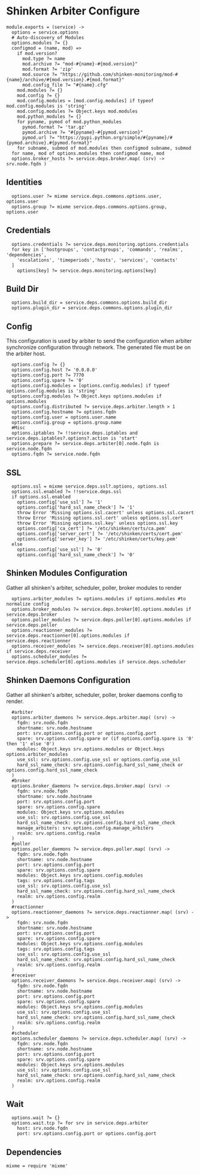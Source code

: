 
# Shinken Arbiter Configure

    module.exports = (service) ->
      options = service.options
      # Auto-discovery of Modules
      options.modules ?= {}
      configmod = (name, mod) =>
        if mod.version?
          mod.type ?= name
          mod.archive ?= "mod-#{name}-#{mod.version}"
          mod.format ?= 'zip'
          mod.source ?= "https://github.com/shinken-monitoring/mod-#{name}/archive/#{mod.version}.#{mod.format}"
          mod.config_file ?= "#{name}.cfg"
        mod.modules ?= {}
        mod.config ?= {}
        mod.config.modules = [mod.config.modules] if typeof mod.config.modules is 'string'
        mod.config.modules ?= Object.keys mod.modules
        mod.python_modules ?= {}
        for pyname, pymod of mod.python_modules
          pymod.format ?= 'tar.gz'
          pymod.archive ?= "#{pyname}-#{pymod.version}"
          pymod.url ?= "https://pypi.python.org/simple/#{pyname}/#{pymod.archive}.#{pymod.format}"
        for subname, submod of mod.modules then configmod subname, submod
      for name, mod of options.modules then configmod name, mod
      options.broker_hosts ?= service.deps.broker.map( (srv) -> srv.node.fqdn )

## Identities

      options.user ?= mixme service.deps.commons.options.user, options.user
      options.group ?= mixme service.deps.commons.options.group, options.user

## Credentials
      
      options.credentials ?= service.deps.monitoring.options.credentials
      for key in ['hostgroups', 'contactgroups', 'commands', 'realms', 'dependencies', 
        'escalations', 'timeperiods','hosts', 'services', 'contacts'
      ]
        options[key] ?= service.deps.monitoring.options[key]

## Build Dir

      options.build_dir = service.deps.commons.options.build_dir
      options.plugin_dir = service.deps.commons.options.plugin_dir

## Config

This configuration is used by arbiter to send the configuration when arbiter
synchronize configuration through network. The generated file must be on the
arbiter host.

      options.config ?= {}
      options.config.host ?= '0.0.0.0'
      options.config.port ?= 7770
      options.config.spare ?= '0'
      options.config.modules = [options.config.modules] if typeof options.config.modules is 'string'
      options.config.modules ?= Object.keys options.modules if options.modules
      options.config.distributed ?= service.deps.arbiter.length > 1
      options.config.hostname ?= options.fqdn
      options.config.user = options.user.name
      options.config.group = options.group.name
      #Misc
      options.iptables ?= !!service.deps.iptables and service.deps.iptables?.options?.action is 'start'
      options.prepare ?= service.deps.arbiter[0].node.fqdn is service.node.fqdn
      options.fqdn ?= service.node.fqdn

## SSL

      options.ssl = mixme service.deps.ssl?.options, options.ssl
      options.ssl.enabled ?= !!service.deps.ssl
      if options.ssl.enabled
        options.config['use_ssl'] ?= '1'
        options.config['hard_ssl_name_check'] ?= '1'
        throw Error 'Missing options.ssl.cacert' unless options.ssl.cacert
        throw Error 'Missing options.ssl.cert' unless options.ssl.cert
        throw Error 'Missing options.ssl.key' unless options.ssl.key
        options.config['ca_cert'] ?= '/etc/shinken/certs/ca.pem'
        options.config['server_cert'] ?= '/etc/shinken/certs/cert.pem'
        options.config['server_key'] ?= '/etc/shinken/certs/key.pem'
      else
        options.config['use_ssl'] ?= '0'
        options.config['hard_ssl_name_check'] ?= '0'

## Shinken Modules Configuration
Gather all shinken's arbiter, scheduler, poller, broker modules to render

      options.arbiter_modules ?= options.modules if options.modules #to normalize config
      options.broker_modules ?= service.deps.broker[0].options.modules if service.deps.broker
      options.poller_modules ?= service.deps.poller[0].options.modules if service.deps.poller
      options.reactionner_modules ?= service.deps.reactionner[0].options.modules if service.deps.reactionner
      options.receiver_modules ?= service.deps.receiver[0].options.modules if service.deps.receiver
      options.scheduler_modules ?= service.deps.scheduler[0].options.modules if service.deps.scheduler

## Shinken Daemons Configuration
Gather all shinken's arbiter, scheduler, poller, broker daemons config to render.

      #arbiter
      options.arbiter_daemons ?= service.deps.arbiter.map( (srv) ->
        fqdn: srv.node.fqdn
        shortname: srv.node.hostname
        port: srv.options.config.port or options.config.port
        spare: srv.options.config.spare or (if options.config.spare is '0' then '1' else '0')
        modules: Object.keys srv.options.modules or Object.keys options.arbiter_modules
        use_ssl: srv.options.config.use_ssl or options.config.use_ssl
        hard_ssl_name_check: srv.options.config.hard_ssl_name_check or options.config.hard_ssl_name_check
      )
      #broker
      options.broker_daemons ?= service.deps.broker.map( (srv) ->
        fqdn: srv.node.fqdn
        shortname: srv.node.hostname
        port: srv.options.config.port
        spare: srv.options.config.spare
        modules: Object.keys srv.options.modules
        use_ssl: srv.options.config.use_ssl
        hard_ssl_name_check: srv.options.config.hard_ssl_name_check
        manage_arbiters: srv.options.config.manage_arbiters
        realm: srv.options.config.realm
      )
      #poller
      options.poller_daemons ?= service.deps.poller.map( (srv) ->
        fqdn: srv.node.fqdn
        shortname: srv.node.hostname
        port: srv.options.config.port
        spare: srv.options.config.spare
        modules: Object.keys srv.options.config.modules
        tags: srv.options.config.tags
        use_ssl: srv.options.config.use_ssl
        hard_ssl_name_check: srv.options.config.hard_ssl_name_check
        realm: srv.options.config.realm
      )
      #reactionner
      options.reactionner_daemons ?= service.deps.reactionner.map( (srv) ->
        fqdn: srv.node.fqdn
        shortname: srv.node.hostname
        port: srv.options.config.port
        spare: srv.options.config.spare
        modules: Object.keys srv.options.config.modules
        tags: srv.options.config.tags
        use_ssl: srv.options.config.use_ssl
        hard_ssl_name_check: srv.options.config.hard_ssl_name_check
        realm: srv.options.config.realm
      )
      #receiver
      options.receiver_daemons ?= service.deps.receiver.map( (srv) ->
        fqdn: srv.node.fqdn
        shortname: srv.node.hostname
        port: srv.options.config.port
        spare: srv.options.config.spare
        modules: Object.keys srv.options.config.modules
        use_ssl: srv.options.config.use_ssl
        hard_ssl_name_check: srv.options.config.hard_ssl_name_check
        realm: srv.options.config.realm
      )
      #scheduler
      options.scheduler_daemons ?= service.deps.scheduler.map( (srv) ->
        fqdn: srv.node.fqdn
        shortname: srv.node.hostname
        port: srv.options.config.port
        spare: srv.options.config.spare
        modules: Object.keys srv.options.modules
        use_ssl: srv.options.config.use_ssl
        hard_ssl_name_check: srv.options.config.hard_ssl_name_check
        realm: srv.options.config.realm
      )
            
## Wait

      options.wait ?= {}
      options.wait.tcp ?= for srv in service.deps.arbiter
        host: srv.node.fqdn
        port: srv.options.config.port or options.config.port

## Dependencies

    mixme = require 'mixme'

